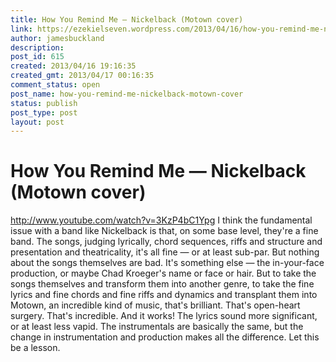 ```yaml
---
title: How You Remind Me — Nickelback (Motown cover)
link: https://ezekielseven.wordpress.com/2013/04/16/how-you-remind-me-nickelback-motown-cover/
author: jamesbuckland
description: 
post_id: 615
created: 2013/04/16 19:16:35
created_gmt: 2013/04/17 00:16:35
comment_status: open
post_name: how-you-remind-me-nickelback-motown-cover
status: publish
post_type: post
layout: post
---
```


# How You Remind Me — Nickelback (Motown cover)

http://www.youtube.com/watch?v=3KzP4bC1Ypg I think the fundamental issue with a band like Nickelback is that, on some base level, they're a fine band. The songs, judging lyrically, chord sequences, riffs and structure and presentation and theatricality, it's all fine — or at least sub-par. But nothing about the songs themselves are bad. It's something else — the in-your-face production, or maybe Chad Kroeger's name or face or hair. But to take the songs themselves and transform them into another genre, to take the fine lyrics and fine chords and fine riffs and dynamics and transplant them into Motown, an incredible kind of music, that's brilliant. That's open-heart surgery. That's incredible. And it works! The lyrics sound more significant, or at least less vapid. The instrumentals are basically the same, but the change in instrumentation and production makes all the difference. Let this be a lesson.